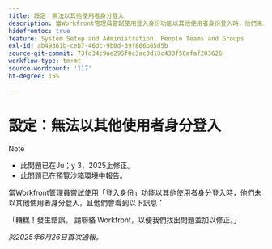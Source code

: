 ```yaml
---
title: 設定：無法以其他使用者身分登入
description: 當Workfront管理員嘗試使用登入身份功能以其他使用者身份登入時，他們未以其他使用者身份登入，並且看到錯誤訊息。
hidefromtoc: true
feature: System Setup and Administration, People Teams and Groups
exl-id: ab49361b-ceb7-46dc-9b0d-39f866b85d5b
source-git-commit: 73fd34c9ae295f0c3ac0d13c433f50afaf283626
workflow-type: tm+mt
source-wordcount: '117'
ht-degree: 15%

---
```


# 設定：無法以其他使用者身分登入

>[!NOTE]
>
>* 此問題已在Ju；y 3、2025上修正。
>* 此問題已在預覽沙箱環境中報告。

當Workfront管理員嘗試使用「登入身份」功能以其他使用者身分登入時，他們未以其他使用者身分登入，且他們會看到以下訊息：

「糟糕！發生錯誤。 請聯絡 Workfront，以便我們找出問題並加以修正。」

_於2025年6月26日首次通報。_

